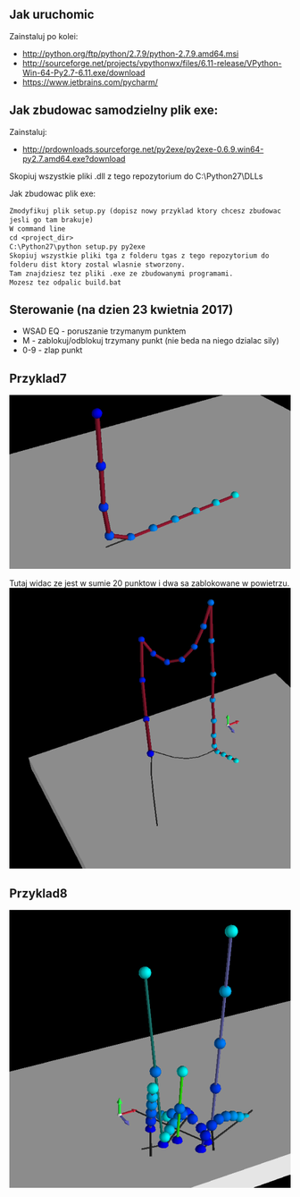 ## Jak uruchomic
Zainstaluj po kolei:
* http://python.org/ftp/python/2.7.9/python-2.7.9.amd64.msi
* http://sourceforge.net/projects/vpythonwx/files/6.11-release/VPython-Win-64-Py2.7-6.11.exe/download
* https://www.jetbrains.com/pycharm/

## Jak zbudowac samodzielny plik exe:

Zainstaluj:
* http://prdownloads.sourceforge.net/py2exe/py2exe-0.6.9.win64-py2.7.amd64.exe?download

Skopiuj wszystkie pliki .dll z tego repozytorium do C:\Python27\DLLs

Jak zbudowac plik exe:
```
Zmodyfikuj plik setup.py (dopisz nowy przyklad ktory chcesz zbudowac jesli go tam brakuje)
W command line
cd <project_dir>
C:\Python27\python setup.py py2exe
Skopiuj wszystkie pliki tga z folderu tgas z tego repozytorium do folderu dist ktory zostal wlasnie stworzony. 
Tam znajdziesz tez pliki .exe ze zbudowanymi programami.
Mozesz tez odpalic build.bat
```

## Sterowanie (na dzien 23 kwietnia 2017)
* WSAD EQ - poruszanie trzymanym punktem
* M - zablokuj/odblokuj trzymany punkt (nie beda na niego dzialac sily)
* 0-9 - zlap punkt

## Przyklad7
![Przyklad7](/screenshots/przyklad7.PNG)

Tutaj widac ze jest w sumie 20 punktow i dwa sa zablokowane w powietrzu.
![Przyklad7_2](/screenshots/przyklad7_2.PNG)
## Przyklad8
![Przyklad8](/screenshots/przyklad8.PNG)
